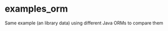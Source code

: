 examples_orm
============

Same example (an library data) using different Java ORMs to compare them

